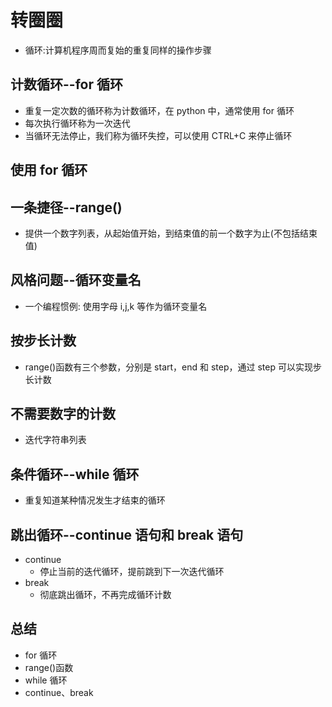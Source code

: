 # 转圈圈

- 循环:计算机程序周而复始的重复同样的操作步骤

## 计数循环--for 循环

- 重复一定次数的循环称为计数循环，在 python 中，通常使用 for 循环
- 每次执行循环称为一次迭代
- 当循环无法停止，我们称为循环失控，可以使用 CTRL+C 来停止循环

## 使用 for 循环

## 一条捷径--range()

- 提供一个数字列表，从起始值开始，到结束值的前一个数字为止(不包括结束值)

## 风格问题--循环变量名

- 一个编程惯例: 使用字母 i,j,k 等作为循环变量名

## 按步长计数

- range()函数有三个参数，分别是 start，end 和 step，通过 step 可以实现步长计数

## 不需要数字的计数

- 迭代字符串列表

## 条件循环--while 循环

- 重复知道某种情况发生才结束的循环

## 跳出循环--continue 语句和 break 语句

- continue
  - 停止当前的迭代循环，提前跳到下一次迭代循环
- break
  - 彻底跳出循环，不再完成循环计数

## 总结

- for 循环
- range()函数
- while 循环
- continue、break
